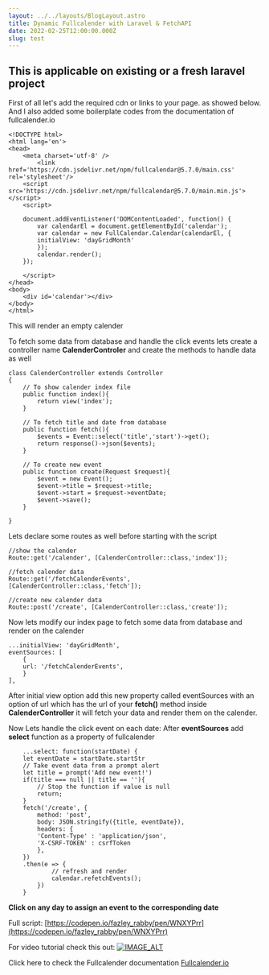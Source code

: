 ```yaml
---
layout: ../../layouts/BlogLayout.astro
title: Dynamic Fullcalender with Laravel & FetchAPI
date: 2022-02-25T12:00:00.000Z
slug: test
---
```


## This is applicable on existing or a fresh laravel project

<p>
First of all let's add the required cdn or links to your page. as showed below. And I also added some boilerplate codes from the documentation of fullcalender.io
</p>



    <!DOCTYPE html>
    <html lang='en'>
    <head>
        <meta charset='utf-8' />
            <link href='https://cdn.jsdelivr.net/npm/fullcalendar@5.7.0/main.css' rel='stylesheet'/> 
        <script src='https://cdn.jsdelivr.net/npm/fullcalendar@5.7.0/main.min.js'></script> 
        <script>

        document.addEventListener('DOMContentLoaded', function() {
            var calendarEl = document.getElementById('calendar');
            var calendar = new FullCalendar.Calendar(calendarEl, {
            initialView: 'dayGridMonth'
            });
            calendar.render();
        });

        </script>
    </head>
    <body>
        <div id='calendar'></div>
    </body>
    </html>

<p>
This will render an empty calender
</p>

To fetch some data from database and handle the click events lets create a controller name **CalenderControler** and create the methods to handle data as well

    class CalenderController extends Controller
    {
        // To show calender index file
        public function index(){
            return view('index');
        }

        // To fetch title and date from database
        public function fetch(){
            $events = Event::select('title','start')->get();
            return response()->json($events);
        }

        // To create new event
        public function create(Request $request){
            $event = new Event();
            $event->title = $request->title;
            $event->start = $request->eventDate;
            $event->save();
        }

    }

Lets declare some routes as well before starting with the script 

    //show the calender
    Route::get('/calender', [CalenderController::class,'index']);

    //fetch calender data
    Route::get('/fetchCalenderEvents', [CalenderController::class,'fetch']);

    //create new calender data
    Route::post('/create', [CalenderController::class,'create']);


Now lets modify our index page to fetch some data from database and render on the calender

    ...initialView: 'dayGridMonth',
    eventSources: [
        {
        url: '/fetchCalenderEvents',
        }
    ],

After initial view option add this new property called eventSources with an option of url which has the url of your **fetch()** method inside **CalenderController** it will fetch your data and render them on the calender. 

Now Lets handle the click event on each date:
After **eventSources** add **select** function as a property of fullcalender  

        ...select: function(startDate) {
        let eventDate = startDate.startStr
        // Take event data from a prompt alert
        let title = prompt('Add new event!')
        if(title === null || title == ''){
            // Stop the function if value is null
            return;
        }
        fetch('/create', {
            method: 'post',
            body: JSON.stringify({title, eventDate}),
            headers: {
            'Content-Type' : 'application/json',
            'X-CSRF-TOKEN' : csrfToken
            },
        })
        .then(e => {
                // refresh and render
                calendar.refetchEvents();
            })
        }

**Click on any day to assign an event to the corresponding date**

Full script: [https://codepen.io/fazley_rabby/pen/WNXYPrr](https://codepen.io/fazley_rabby/pen/WNXYPrr)
   
For video tutorial check this out: 
[![IMAGE_ALT](https://img.youtube.com/vi/p5LOeVsGLSA/0.jpg)](https://www.youtube.com/watch?v=p5LOeVsGLSA&t)

Click here to check the Fullcalender documentation [Fullcalender.io](https://fullcalendar.io/docs/initialize-globals)